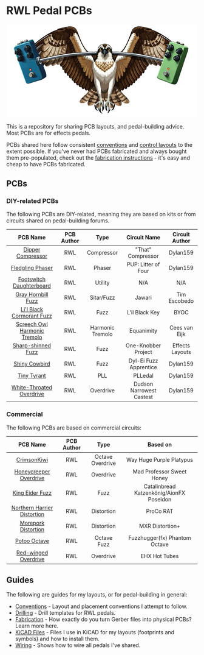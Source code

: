 # RWL Pedal PCBs

![RWL Pedals Mascot, an Osprey](images/osprey.png)

This is a repository for sharing PCB layouts, and pedal-building advice. Most PCBs are for effects pedals.

PCBs shared here follow consistent [conventions](instructions/CONVENTIONS.md) and [control layouts](instructions/DRILLING.md) to the extent possible. If you've never had PCBs fabricated and always bought them pre-populated, check out the [fabrication instructions](instructions/FABRICATION.md) - it's easy and cheap to have PCBs fabricated.

## PCBs

### DIY-related PCBs
The following PCBs are DIY-related, meaning they are based on kits or from circuits shared on pedal-building forums.

|                          PCB Name                           | PCB Author |       Type       |       Circuit Name       | Circuit Author  |
| :---------------------------------------------------------: | :--------: | :--------------: | :----------------------: | :-------------: |
|           [Dipper Compressor](/DipperCompressor/)           |    RWL     |    Compressor    |    "That" Compressor     |    Dylan159     |
|            [Fledgling Phaser](/FledglingPhaser/)            |    RWL     |      Phaser      |   PUP: Litter of Four    |    Dylan159     |
|    [Footswitch Daughterboard](/FootswitchDaughterboard/)    |    RWL     |     Utility      |           N/A            |       N/A       |
|          [Gray Hornbill Fuzz](/GrayHornbillFuzz/)           |    RWL     |    Sitar/Fuzz    |          Jawari          |  Tim Escobedo   |
|    [Li'l Black Cormorant Fuzz](/LilBlackCormorantFuzz/)     |    RWL     |       Fuzz       |      L'il Black Key      |      BYOC       |
| [Screech Owl Harmonic Tremolo](/ScreechOwlHarmonicTremolo/) |    RWL     | Harmonic Tremolo |        Equanimity        |  Cees van Eijk  |
|          [Sharp-shinned Fuzz](/SharpShinnedFuzz/)           |    RWL     |       Fuzz       |   One-Knobber Project    | Effects Layouts |
|               [Shiny Cowbird](/ShinyCowbird/)               |    RWL     |       Fuzz       |  Dyl-Ei Fuzz Apprentice  |    Dylan159     |
|               [Tiny Tyrant](/TinyTyrantPll/)                |    RWL     |       PLL        |         PLLedal          |    Dylan159     |
|    [White-Throated Overdrive](/WhiteThroatedOverdrive/)     |    RWL     |    Overdrive     | Dudson Narrowest Castest |    Dylan159     |

### Commercial

The following PCBs are based on commercial circuits:

|                          PCB Name                          | PCB Author |       Type       |                 Based on                 |
| :--------------------------------------------------------: | :--------: | :--------------: | :--------------------------------------: |
|           [CrimsonKiwi](/CrimsonKiwiOverdrive/)            |    RWL     | Octave Overdrive |         Way Huge Purple Platypus         |
|     [Honeycreeper Overdrive](/HoneycreeperOverdrive/)      |    RWL     |    Overdrive     |        Mad Professor Sweet Honey         |
|             [King Eider Fuzz](/KingEiderFuzz/)             |    RWL     |       Fuzz       | Catalinbread Katzenkönig/AionFX Poseidon |
| [Northern Harrier Distortion](/NorthernHarrierDistortion/) |    RWL     |    Distortion    |                ProCo RAT                 |
|        [Morepork Distortion](/MoreporkDistortion/)         |    RWL     |    Distortion    |             MXR Distortion+              |
|               [Potoo Octave](/PotooOctave/)                |    RWL     |   Octave Fuzz    |      Fuzzhugger(fx) Phantom Octave       |
|        [Red-winged Overdrive](/RedwingedOverdrive/)        |    RWL     |    Overdrive     |              EHX Hot Tubes               |

## Guides

The following are guides for my layouts, or for pedal-building in general:

* [Conventions](instructions/CONVENTIONS.md) - Layout and placement conventions I attempt to follow.
* [Drilling](instructions/DRILLING.md) - Drill templates for RWL pedals.
* [Fabrication](instructions/FABRICATION.md) - How exactly do you turn Gerber files into physical PCBs? Learn more here.
* [KiCAD Files](KiCAD/KICAD_SETUP.md) - Files I use in KiCAD for my layouts (footprints and symbols) and how to install them.
* [Wiring](instructions/WIRING.md) - Shows how to wire all pedals I've shared.